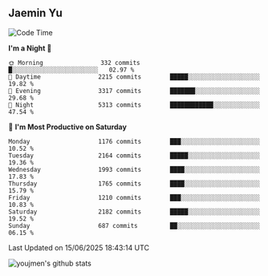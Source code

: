 ## Jaemin Yu

<!--START_SECTION:waka-->
![Code Time](http://img.shields.io/badge/Code%20Time-11%20mins-blue)

**I'm a Night 🦉** 

```text
🌞 Morning                332 commits         █░░░░░░░░░░░░░░░░░░░░░░░░   02.97 % 
🌆 Daytime                2215 commits        █████░░░░░░░░░░░░░░░░░░░░   19.82 % 
🌃 Evening                3317 commits        ███████░░░░░░░░░░░░░░░░░░   29.68 % 
🌙 Night                  5313 commits        ████████████░░░░░░░░░░░░░   47.54 % 
```
📅 **I'm Most Productive on Saturday** 

```text
Monday                   1176 commits        ███░░░░░░░░░░░░░░░░░░░░░░   10.52 % 
Tuesday                  2164 commits        █████░░░░░░░░░░░░░░░░░░░░   19.36 % 
Wednesday                1993 commits        ████░░░░░░░░░░░░░░░░░░░░░   17.83 % 
Thursday                 1765 commits        ████░░░░░░░░░░░░░░░░░░░░░   15.79 % 
Friday                   1210 commits        ███░░░░░░░░░░░░░░░░░░░░░░   10.83 % 
Saturday                 2182 commits        █████░░░░░░░░░░░░░░░░░░░░   19.52 % 
Sunday                   687 commits         ██░░░░░░░░░░░░░░░░░░░░░░░   06.15 % 
```



 Last Updated on 15/06/2025 18:43:14 UTC
<!--END_SECTION:waka-->

![youjmen's github stats](https://github-readme-stats.vercel.app/api?username=youjmen&show_icons=true)
